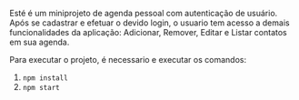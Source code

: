 Esté é um miniprojeto de agenda pessoal com autenticação de usuário. Após se cadastrar e efetuar o devido login, o usuario tem acesso a demais funcionalidades da aplicação: Adicionar, Remover, Editar e Listar contatos em sua agenda.

Para executar o projeto, é necessario e executar os comandos:

1. `npm install`
2. `npm start`
